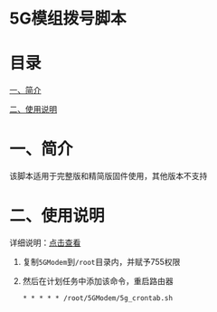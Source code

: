 # 5G模组拨号脚本

# 目录

[一、简介](#一简介)

[二、使用说明 ](#二使用说明)

# 一、简介

该脚本适用于完整版和精简版固件使用，其他版本不支持

# 二、使用说明

详细说明：[点击查看](https://blog.siriling.com:1212/2023/03/18/openwrt-5g-modem/#jiao-ben-bo-hao)

1. 复制`5GModem`到`/root`目录内，并赋予755权限

2. 然后在计划任务中添加该命令，重启路由器

   ```shell
   * * * * * /root/5GModem/5g_crontab.sh
   ```

   

